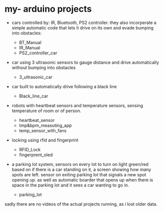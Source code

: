 # my- arduino projects

* cars controlled by: IR, Bluetooth, PS2 controller. they also incorperate a simple automatic code that lets it drive on its own and evade bumping into obstacles:
    - BT_Manual
    - IR_Manual
    - PS2_controller_car

* car using 3 ultrasonic sensors to gauge distance and drive automatically without bumping into obstacles
    - 3_ultrasonic_car

* car built to automatically drive following a black line
    - Black_line_car

* robots with heartbeat sensors and temperature sensors, sensing temperature of room or of person.
    - heartbeat_sensor
    - tmp&bpm_measuting_app
    - temp_sensor_with_fans
 
 
* locking using rfid and fingerprint
    - RFID_Lock
    - fingerprent_oled
    
* a parking lot system, sensors on every lot to turn on light green/red based on if there is a car standing on it, a screen showing how many spots are left. sensor on exiting parking lot that signals a new spot opening up. as well as automatic boarder that opens up when there is space in the parking lot and it sees a car wanting to go in.
    - parking_lot



sadly there are no videos of the actual projects running, as i lost older data.
